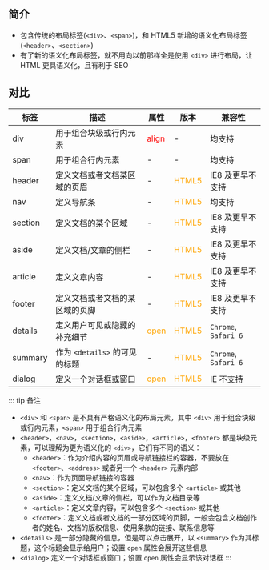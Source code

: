 ## 简介

+ 包含传统的布局标签(`<div>`、`<span>`)，和 HTML5 新增的语义化布局标签(`<header>`、`<section>`)
+ 有了新的语义化布局标签，就不用向以前那样全是使用 `<div>` 进行布局，让 HTML 更具语义化，且有利于 SEO


## 对比

标签|描述|属性|版本|兼容性
-|-|-|-|-
div|用于组合块级或行内元素|<font color="red">align</font>|-|均支持
span|用于组合行内元素|-|-|均支持
header|定义文档或者文档某区域的页眉|-|<font color="orange">HTML5</font>|IE8 及更早不支持
nav|定义导航条|-|<font color="orange">HTML5</font>|均支持
section|定义文档的某个区域|-|<font color="orange">HTML5</font>|IE8 及更早不支持
aside|定义文档/文章的侧栏|-|<font color="orange">HTML5</font>|IE8 及更早不支持
article|定义文章内容|-|<font color="orange">HTML5</font>|IE8 及更早不支持
footer|定义文档或者文档的某区域的页脚|-|<font color="orange">HTML5</font>|IE8 及更早不支持
details|定义用户可见或隐藏的补充细节|<font color="orange">open</font>|<font color="orange">HTML5</font>|`Chrome`, `Safari 6` 
summary|作为 `<details>` 的可见的标题|-|<font color="orange">HTML5</font>|`Chrome`, `Safari 6` 
dialog|定义一个对话框或窗口|<font color="orange">open</font>|<font color="orange">HTML5</font>|IE 不支持

::: tip 备注
+ `<div>` 和 `<span>` 是不具有严格语义化的布局元素，其中 `<div>` 用于组合块级或行内元素，`<span>` 用于组合行内元素
+ `<header>`，`<nav>`，`<section>`，`<aside>`，`<article>`，`<footer>` 都是块级元素，可以理解为更为语义化的 `<div>`，它们有不同的语义：
  + `<header>`：作为介绍内容的页眉或导航链接栏的容器，不要放在 `<footer>`、`<address>` 或者另一个 `<header>` 元素内部
  + `<nav>`：作为页面导航链接的容器
  + `<section>`：定义文档的某个区域，可以包含多个 `<article>` 或其他
  + `<aside>`：定义文档/文章的侧栏，可以作为文档目录等
  + `<article>`：定义文章内容，可以包含多个 `<section>` 或其他
  + `<footer>`：定义文档或者文档的一部分区域的页脚，一般会包含文档创作者的姓名、文档的版权信息、使用条款的链接、联系信息等
+ `<details>` 是一部分隐藏的信息，但是可以点击展开，以 `<summary>` 作为其标题，这个标题会显示给用户；设置 `open` 属性会展开这些信息
+ `<dialog>` 定义一个对话框或窗口；设置 `open` 属性会显示该对话框
:::